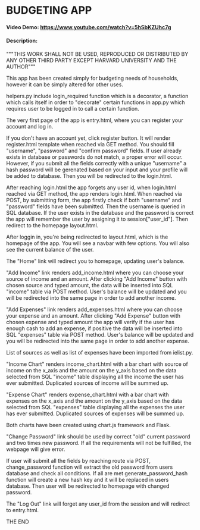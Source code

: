 # BUDGETING APP

#### Video Demo: https://www.youtube.com/watch?v=5hSbKZUhc7g

#### Description:

"""THIS WORK SHALL NOT BE USED, REPRODUCED OR DISTRIBUTED BY ANY OTHER THIRD PARTY EXCEPT HARVARD UNIVERSITY AND THE AUTHOR"""

This app has been created simply for budgeting needs of households, however it can be simply altered for other uses.

helpers.py include login_required function which is a decorator, a function which calls itself in order to "decorate" certain functions in app.py which requires user to be logged in to call a certain function.

The very first page of the app is entry.html, where you can register your account and log in.

If you don't have an account yet, click register button. It will render register.html template when reached via GET method. You should fill "username", "password" and "confirm password" fields. If user already exists in database or passwords do not match, a proper error will occur. However, if you submit all the fields correctly with a unique "username" a hash password will be gerenated based on your input and your profile will be added to database. Then you will be redirected to the login.html.

After reaching login.html the app forgets any user id, when login.html reached via GET method, the app renders login.html. When reached via POST, by submitting form, the app firstly check if both "username" and "password" fields have been submitted. Then the username is queried in SQL database. If the user exists in the database and the password is correct the app will remember the user by assigning it to session["user_id"]. Then redirect to the homepage layout.html.

After loggin in, you're being redirected to layout.html, which is the homepage of the app.
You will see a navbar with few options. You will also see the current balance of the user.

The "Home" link will redirect you to homepage, updating user's balance.

"Add Income" link renders add_income.html where you can choose your source of income and an amount. After clicking "Add Income" button with chosen source and typed amount, the data will be inserted into SQL "income" table via POST method. User's balance will be updated and you will be redirected into the same page in order to add another income.

"Add Expenses" link renders add_expenses.html where you can choose your expense and an amount. After clicking "Add Expense" button with chosen expense and typed amount the app will verify if the user has enough cash to add an expense, if positive the data will be inserted into SQL "expenses" table via POST method. User's balance will be updated and you will be redirected into the same page in order to add another expense.

List of sources as well as list of expenses have been imported from ielist.py.

"Income Chart" renders income_chart.html with a bar chart with source of income on the x_axis and the amount on the y_axis based on the data selected from SQL "income" table displaying all the income the user has ever submitted. Duplicated sources of income will be summed up.

"Expense Chart" renders expense_chart.html with a bar chart with expenses on the x_axis and the amount on the y_axis based on the data selected from SQL "expenses" table displaying all the expenses the user has ever submitted. Duplicated sources of expenses will be summed up.

Both charts have been created using chart.js framework and Flask.

"Change Password" link should be used by correct "old" current password and two times new password. If all the requirements will not be fulfilled, the webpage will give error.

If user will submit all the fields by reaching route via POST, change_password function will extract the old password from users database and check all conditions. If all are met
generate_password_hash function will create a new hash key and it will be replaced in users database. Then user will be redirected to homepage with changed password.

The "Log Out" link will forget any user_id from the session and will redirect to entry.html.

THE END